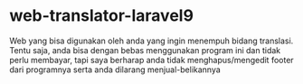 # web-translator-laravel9
Web yang bisa digunakan oleh anda yang ingin menempuh bidang translasi. Tentu saja, anda bisa dengan bebas menggunakan program ini dan tidak perlu membayar, tapi saya berharap anda tidak menghapus/mengedit footer dari programnya serta anda dilarang menjual-belikannya
